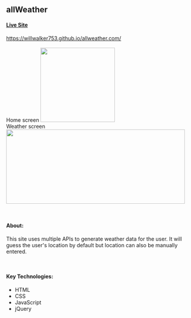 <h2>allWeather</h2>

**<h4>[Live Site](https://willwalker753.github.io/allweather.com/)</h4>**
<a href="https://willwalker753.github.io/allweather.com/">https://willwalker753.github.io/allweather.com/</a><br><br>
Home screen
<img src="https://i.gyazo.com/835ff15737f5414f6738f7524311ac5b.png" height="200" ></img>
<br>Weather screen<img src="https://i.gyazo.com/098eb7b3bdb602f914760381b6ad7948.png" height="200" width="480" ></img>

<br>
<h4>About:</h4>
<p>This site uses multiple APIs to generate weather data for the user. It will<br>guess the user's location by default but location can also be manually entered.</p>
<br>
<h4>Key Technologies:</h4>
<ul>
<li>HTML</li>
<li>CSS</li>
<li>JavaScript</li>
<li>jQuery</li>
</ul>
<br>
